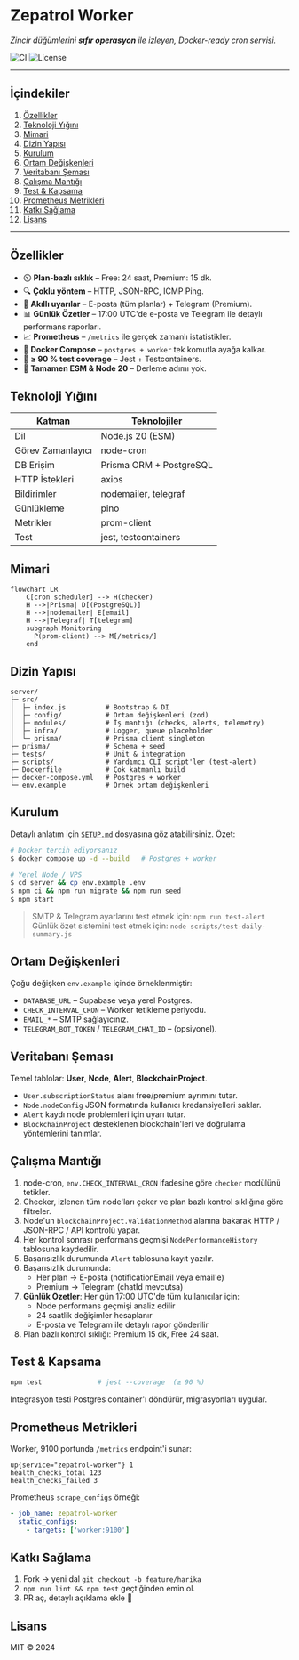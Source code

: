 # Zepatrol Worker

_Zincir düğümlerini **sıfır operasyon** ile izleyen, Docker-ready cron servisi._

![CI](https://img.shields.io/badge/build-passing-green)
![License](https://img.shields.io/badge/license-MIT-blue)

---

## İçindekiler
1. [Özellikler](#özellikler)
2. [Teknoloji Yığını](#teknoloji-yığını)
3. [Mimari](#mimari)
4. [Dizin Yapısı](#dizin-yapısı)
5. [Kurulum](#kurulum)
6. [Ortam Değişkenleri](#ortam-değişkenleri)
7. [Veritabanı Şeması](#veritabanı-şeması)
8. [Çalışma Mantığı](#çalışma-mantığı)
9. [Test & Kapsama](#test--kapsama)
10. [Prometheus Metrikleri](#prometheus-metrikleri)
11. [Katkı Sağlama](#katkı-sağlama)
12. [Lisans](#lisans)

---

## Özellikler
* ⏲️ **Plan-bazlı sıklık** – Free: 24 saat, Premium: 15 dk.
* 🔍 **Çoklu yöntem** – HTTP, JSON-RPC, ICMP Ping.
* 🚨 **Akıllı uyarılar** – E-posta (tüm planlar) + Telegram (Premium).
* 📊 **Günlük Özetler** – 17:00 UTC'de e-posta ve Telegram ile detaylı performans raporları.
* 📈 **Prometheus** – `/metrics` ile gerçek zamanlı istatistikler.
* 🐳 **Docker Compose** – `postgres + worker` tek komutla ayağa kalkar.
* 🧪 **≥ 90 % test coverage** – Jest + Testcontainers.
* 📜 **Tamamen ESM & Node 20** – Derleme adımı yok.

## Teknoloji Yığını
| Katman | Teknolojiler |
|--------|--------------|
| Dil | Node.js 20 (ESM) |
| Görev Zamanlayıcı | node-cron |
| DB Erişim | Prisma ORM + PostgreSQL |
| HTTP İstekleri | axios |
| Bildirimler | nodemailer, telegraf |
| Günlükleme | pino |
| Metrikler | prom-client |
| Test | jest, testcontainers |

## Mimari
```mermaid
flowchart LR
    C[cron scheduler] --> H(checker)
    H -->|Prisma| D[(PostgreSQL)]
    H -->|nodemailer| E[email]
    H -->|Telegraf| T[telegram]
    subgraph Monitoring
      P(prom-client) --> M[/metrics/]
    end
```

## Dizin Yapısı
```text
server/
├─ src/
│  ├─ index.js          # Bootstrap & DI
│  ├─ config/           # Ortam değişkenleri (zod)
│  ├─ modules/          # İş mantığı (checks, alerts, telemetry)
│  ├─ infra/            # Logger, queue placeholder
│  └─ prisma/           # Prisma client singleton
├─ prisma/              # Schema + seed
├─ tests/               # Unit & integration
├─ scripts/             # Yardımcı CLI script'ler (test-alert)
├─ Dockerfile           # Çok katmanlı build
├─ docker-compose.yml   # Postgres + worker
└─ env.example          # Örnek ortam değişkenleri
```

## Kurulum
Detaylı anlatım için [`SETUP.md`](SETUP.md) dosyasına göz atabilirsiniz. Özet:
```bash
# Docker tercih ediyorsanız
$ docker compose up -d --build   # Postgres + worker

# Yerel Node / VPS
$ cd server && cp env.example .env
$ npm ci && npm run migrate && npm run seed
$ npm start
```
> SMTP & Telegram ayarlarını test etmek için: `npm run test-alert`
> Günlük özet sistemini test etmek için: `node scripts/test-daily-summary.js`

## Ortam Değişkenleri
Çoğu değişken `env.example` içinde örneklenmiştir:
* `DATABASE_URL` – Supabase veya yerel Postgres.
* `CHECK_INTERVAL_CRON` – Worker tetikleme periyodu.
* `EMAIL_*` – SMTP sağlayıcınız.
* `TELEGRAM_BOT_TOKEN` / `TELEGRAM_CHAT_ID` – (opsiyonel).

## Veritabanı Şeması
Temel tablolar: **User**, **Node**, **Alert**, **BlockchainProject**.
* `User.subscriptionStatus` alanı free/premium ayrımını tutar.
* `Node.nodeConfig` JSON formatında kullanıcı kredansiyelleri saklar.
* `Alert` kaydı node problemleri için uyarı tutar.
* `BlockchainProject` desteklenen blockchain'leri ve doğrulama yöntemlerini tanımlar.

## Çalışma Mantığı
1. node-cron, `env.CHECK_INTERVAL_CRON` ifadesine göre `checker` modülünü tetikler.
2. Checker, izlenen tüm node'ları çeker ve plan bazlı kontrol sıklığına göre filtreler.
3. Node'un `blockchainProject.validationMethod` alanına bakarak HTTP / JSON-RPC / API kontrolü yapar.
4. Her kontrol sonrası performans geçmişi `NodePerformanceHistory` tablosuna kaydedilir.
5. Başarısızlık durumunda `Alert` tablosuna kayıt yazılır.
6. Başarısızlık durumunda:
   * Her plan → E-posta (notificationEmail veya email'e)
   * Premium → Telegram (chatId mevcutsa)
7. **Günlük Özetler**: Her gün 17:00 UTC'de tüm kullanıcılar için:
   * Node performans geçmişi analiz edilir
   * 24 saatlik değişimler hesaplanır
   * E-posta ve Telegram ile detaylı rapor gönderilir
8. Plan bazlı kontrol sıklığı: Premium 15 dk, Free 24 saat.

## Test & Kapsama
```bash
npm test              # jest --coverage  (≥ 90 %)
```
Integrasyon testi Postgres container'ı döndürür, migrasyonları uygular.

## Prometheus Metrikleri
Worker, 9100 portunda `/metrics` endpoint'i sunar:
```
up{service="zepatrol-worker"} 1
health_checks_total 123
health_checks_failed 3
```
Prometheus `scrape_configs` örneği:
```yaml
- job_name: zepatrol-worker
  static_configs:
    - targets: ['worker:9100']
```

## Katkı Sağlama
1. Fork → yeni dal `git checkout -b feature/harika`
2. `npm run lint && npm test` geçtiğinden emin ol.
3. PR aç, detaylı açıklama ekle 🙌

## Lisans
MIT © 2024 